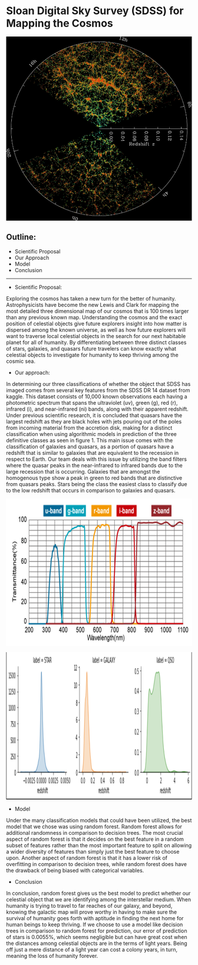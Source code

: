 

# Sloan Digital Sky Survey (SDSS) for Mapping the Cosmos


<p align="center">
 <img width="800" height="500" src=images/SDSS.jpg>
 </p>

## Outline:
* Scientific Proposal
* Our Approach
* Model
* Conclusion 

__________________________________________

* Scientific Proposal:

Exploring the cosmos has taken a new turn for the better of humanity. Astrophysicists have become the new Lewis and Clark for mapping the most detailed three dimensional map of our cosmos that is 100 times larger than any previous known map. Understanding the cosmos and the exact position of celestial objects give future explorers insight into how matter is dispersed among the known universe, as well as how future explorers will want to traverse local celestial objects in the search for our next habitable planet for all of humanity. By differentiating between three distinct classes of stars, galaxies, and quasars future travelers can know exactly what celestial objects to investigate for humanity to keep thriving among the cosmic sea. 

* Our approach:

In determining our three classifications of whether the object that SDSS has imaged comes from several key features from the SDSS DR 14 dataset from kaggle. This dataset consists of 10,000 known observations each having a photometric spectrum that spans the ultraviolet (uv), green (g), red (r), infrared (i), and near-infrared (ni) bands, along with their apparent redshift. Under previous scientific research, it is concluded that quasars have the largest redshift as they are black holes with jets pouring out of the poles from incoming material from the accretion disk, making for a distinct classification when using algorithmic models in prediction of the three definitive classes as seen in figure 1. This main issue comes with the classification of galaxies and quasars, as a portion of quasars have a redshift that is similar to galaxies that are equivalent to the recession in respect to Earth. Our team deals with this issue by utilizing the band filters where the quasar peaks in the near-infrared to infrared bands due to the large recession that is occurring. Galaxies that are amongst the homogenous type show a peak in green to red bands that are distinctive from quasars peaks. Stars being the class the easiest class to classify due to the low redshift that occurs in comparison to galaxies and quasars.


<p align="center">
 <img width="800" height="400" src=images/ps.png>
 </p>



<p align="center">
 <img width="800" height="400" src=images/redshift.png>
 </p>

* Model

Under the many classification models that could have been utilized, the best model that we chose was using random forest. Random forest allows for additional randomness in comparison to decision trees. The most crucial aspect of random forest is that it decides on the best feature in a random subset of features rather than the most important feature to split on allowing a wider diversity of features than simply just the best feature to choose upon. Another aspect of random forest is that it has a lower risk of overfitting in comparison to decision trees, while random forest does have the drawback of being biased with categorical variables. 


* Conclusion 

In conclusion, random forest gives us the best model to predict whether our celestial object that we are identifying among the interstellar medium. When humanity is trying to travel to far reaches of our galaxy, and beyond, knowing the galactic map will prove worthy in having to make sure the survival of humanity goes forth with aptitude in finding the next home for human beings to keep thriving. If we choose to use a model like decision trees in comparison to random forest for prediction, our error of prediction of stars is 0.0055%, which seems negligible but can have great cost when the distances among celestial objects are in the terms of light years. Being off just a mere distance of a light year can cost a colony years, in turn, meaning the loss of humanity forever. 
